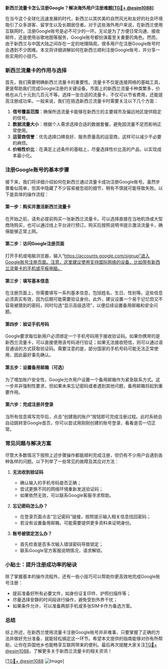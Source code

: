 **新西兰流量卡怎么注册Google？解决海外用户注册难题[[TG💪+ @esim1088](https://t.me/s/esim1088)]**

在当今这个全球化迅速发展的时代，新西兰以其优美的自然风光和友好的社会环境吸引了众多游客、留学生以及长期居住者。对于这些海外用户来说，在新西兰使用互联网时，注册Google账号是必不可少的一环。无论是为了方便日常沟通、接收邮件，还是使用谷歌地图等服务，Google账号都扮演着至关重要的角色。然而，由于新西兰与中国大陆之间存在一定的地理隔阂，很多用户在注册Google账号时会遇到不少困难。本文将详细讲解如何在新西兰顺利注册Google账号，并分享一些实用的小技巧。

### 新西兰流量卡的作用与选择

首先，我们需要明确新西兰流量卡的重要性。流量卡不仅是连接网络的基础工具，更是帮助我们完成Google注册的关键设备。市面上的新西兰流量卡种类繁多，价格也从几十元到几百元不等。选择一张合适的流量卡，不仅可以节省费用，还能提高注册成功率。一般来说，我们在挑选新西兰流量卡时需要关注以下几个方面：

1. **信号覆盖范围**：确保所选流量卡能够在新西兰的主要城市及偏远地区提供稳定的信号。
2. **数据流量大小**：根据个人需求选择合适的数据套餐，避免因流量不足而影响正常使用。
3. **运营商信誉**：优先选择口碑良好、服务质量高的运营商，这样可以减少不必要的麻烦。
4. **价格性价比**：在满足上述条件的基础上，尽量选择性价比高的产品，以实现成本最小化。

### 注册Google账号的基本步骤

接下来，我们将详细介绍如何在新西兰通过流量卡成功注册Google账号。虽然步骤看似简单，但其中隐藏了不少容易被忽视的细节，稍有不慎就可能导致失败。以下是具体的操作流程：

#### 第一步：购买并激活新西兰流量卡

在开始之前，请务必提前购买一张新西兰流量卡。可以选择直接在当地机场或大型商场购买，也可以通过线上平台进行预订。购买后按照说明书提示激活流量卡，确保能够正常上网。

#### 第二步：访问Google注册页面

打开手机或电脑浏览器，输入“https://accounts.google.com/signup”进入Google账号注册页面。注意，这里建议使用支持国际网络的设备，比如带有新西兰流量卡的手机或平板电脑。

#### 第三步：填写基本信息

在注册页面上，你需要填写一系列基本信息，包括姓名、生日、性别等。这些信息必须真实有效，因为后期可能需要验证身份。此外，建议设置一个易于记忆但又不容易被猜到的密码，同时勾选“显示高级选项”，以便后续设置备用邮箱和安全问题。

#### 第四步：验证手机号码

Google要求每位新用户必须绑定一个手机号码用于接收验证码。如果你携带的是新西兰流量卡，可以直接使用该号码进行验证；如果无法接收短信，则可以通过语音通话的方式获取验证码。需要注意的是，部分国家的手机号码可能无法正常使用，因此最好事先确认。

#### 第五步：设置备用邮箱（可选）

为了增加账户安全性，Google允许用户设置一个备用邮箱作为紧急联系方式。这一步并非强制性要求，但如果未来忘记密码或者遇到其他问题，备用邮箱将起到重要作用。

#### 第六步：完成注册并登录

当所有信息填写完毕后，点击“创建我的账户”按钮即可完成注册过程。此时系统会自动跳转至Google首页，你可以尝试用刚刚创建的账号登录，看看是否一切正常。

### 常见问题与解决方案

尽管大多数情况下按照上述步骤操作都能顺利完成注册，但仍有不少用户会遇到各种各样的问题。以下列举了一些常见的故障及其应对方法：

1. **无法收到验证码**
   - 确认输入的手机号码是否正确；
   - 尝试更换不同的网络环境重新发送验证码；
   - 如果依然无效，可以联系Google客服寻求帮助。

2. **忘记密码怎么办？**
   - 在登录页面点击“忘记密码”链接，按照提示输入相关信息找回密码；
   - 若没有设置备用邮箱，可能需要提供更多资料来证明身份。

3. **账号被锁定怎么办？**
   - 首先检查是否多次输入错误密码导致锁定；
   - 联系Google官方客服说明情况，请求解锁。

### 小贴士：提升注册成功率的秘诀

除了掌握基本的操作流程外，还有一些小技巧可以帮助你更高效地完成Google账号注册：

- 提前准备好所有必要文件，如身份证复印件、护照扫描件等；
- 尽量选择安静的时间段进行操作，避免受到外界干扰；
- 如果条件允许，可以准备两部手机或多张SIM卡作为备选方案。

### 总结

综上所述，在新西兰使用流量卡注册Google账号并非难事，只要掌握了正确的方法并做好充分准备，就能轻松搞定这一环节。希望本文提供的指南能够对你有所帮助，让你在异国他乡也能畅享互联网带来的便利。最后再次提醒大家关注[TG💪+ @esim1088](https://t.me/s/esim1088)，了解更多关于新西兰流量卡的相关资讯！

[[TG💪+ @esim1088](https://t.me/s/esim1088) ![Image](https://i.postimg.cc/4NQfJmqS/Snipaste-2025-05-13-00-14-12.png)]